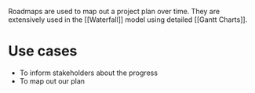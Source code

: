 Roadmaps are used to map out a project plan over time.
They are extensively used in the [[Waterfall]] model using detailed [[Gantt Charts]].

# Use cases
* To inform stakeholders about the progress
* To map out our plan